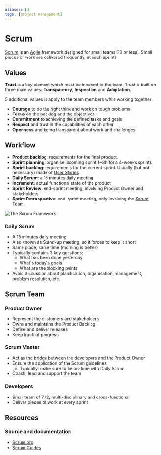 ```yaml
---
aliases: []
tags: [project-management]
---
```


# Scrum

[Scrum](https://wikipedia.org/wiki/scrum_(software_development)) is an [Agile](index.md) framework designed for small teams (10 or less). Small pieces of work are delivered frequently, at each sprints.

## Values

**Trust** is a key element which must be inherent to the team. Trust is built on three main values: **Transparency**, **Inspection** and **Adaptation**.

5 additional values is apply to the team members while working together:

- **Courage** to do the right think and work on tough problems
- **Focus** on the backlog and the objectives
- **Commitment** to achieving the defined tasks and goals
- **Respect** and trust in the capabilities of each other
- **Openness** and being transparent about work and challenges

## Workflow

- **Product backlog**: requirements for the final product.
- **Sprint planning**: organise incoming sprint (~8h for a 4-weeks sprint).
- **Sprint backlog**: requirements for the current sprint. Usually (but not necessary) made of [User Stories](index.md#user-story)
- **Daily Scrum**: a 15 minutes daily meeting
- **Increment**: actual functional state of the product
- **Sprint Review**: end-sprint meeting, involving Product Owner and stakeholders
- **Sprint Retrospective**: end-sprint meeting, only involving the [Scrum Team](#scrum-team).

![The Scrum Framework](https://scrumorg-website-prod.s3.amazonaws.com/drupal/inline-images/2023-02/screenshot_2023-02-14_at_8.36.08_am.png)

### Daily Scrum

- A 15 minutes daily meeting
- Also known as Stand-up meeting, so it forces to keep it short
- Same place, same time (morning is better)
- Typically contains 3 key questions:
	- What has been done yesterday
	- What's today's goals
	- What are the blocking points
- Avoid discussion about planification, organisation, management, problem resolution, etc.

## Scrum Team

### Product Owner

- Represent the customers and stakeholders
- Owns and maintains the Product Backlog
- Define and deliver releases
- Keep track of progress

### Scrum Master

- Act as the bridge between the developers and the Product Owner
- Ensure the application of the Scrum guidelines
	- Typically: make sure to be on-time with Daily Scrum
- Coach, lead and support the team

### Developers

- Small team of 7±2, multi-disciplinary and cross-functional
- Deliver pieces of work at every sprint

## Resources

### Source and documentation

- [Scrum.org](https://www.scrum.org)
- [Scrum Guides](https://scrumguides.org)
